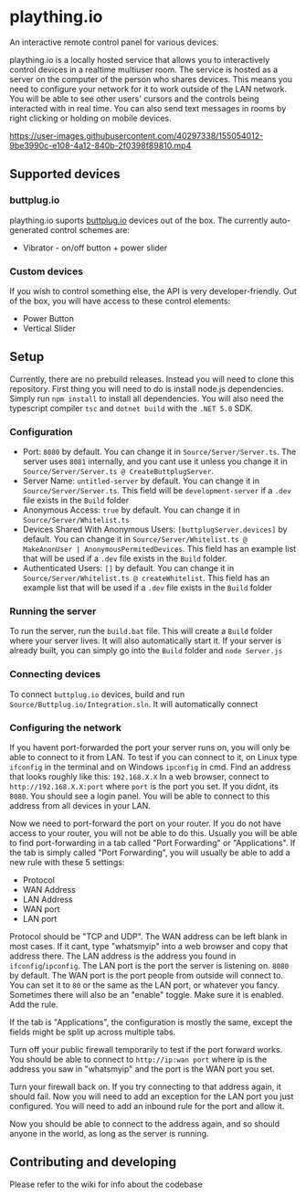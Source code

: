 # plaything.io
An interactive remote control panel for various devices.

plaything.io is a locally hosted service that allows you to interactively control devices in a realtime multiuser room.
The service is hosted as a server on the computer of the person who shares devices. This means you need to configure your network for it to work outside of the LAN network.
You will be able to see other users' cursors and the controls being interacted with in real time. You can also send text messages in rooms by right clicking or holding on mobile devices.

https://user-images.githubusercontent.com/40297338/155054012-9be3990c-e108-4a12-840b-2f0398f89810.mp4

## Supported devices
### buttplug.io
plaything.io suports [buttplug.io](https://buttplug.io) devices out of the box.
The currently auto-generated control schemes are:
* Vibrator - on/off button + power slider
  
### Custom devices
If you wish to control something else, the API is very developer-friendly.
Out of the box, you will have access to these control elements:
* Power Button
* Vertical Slider

## Setup
Currently, there are no prebuild releases. Instead you will need to clone this repository.
First thing you will need to do is install node.js dependencies. Simply run `npm install` to install all dependencies.
You will also need the typescript compiler `tsc` and `dotnet build` with the `.NET 5.0` SDK.
### Configuration
* Port: `8080` by default. You can change it in `Source/Server/Server.ts`. The server uses `8081` internally, and you cant use it unless you change it in `Source/Server/Server.ts @ CreateButtplugServer`.
* Server Name: `untitled-server` by default. You can change it in `Source/Server/Server.ts`. This field will be `development-server` if a `.dev` file exists in the `Build` folder
* Anonymous Access: `true` by default. You can change it in `Source/Server/Whitelist.ts`
* Devices Shared With Anonymous Users: `[buttplugServer.devices]` by default. You can change it in `Source/Server/Whitelist.ts @ MakeAnonUser | AnonymousPermitedDevices`. This field has an example list that will be used if a `.dev` file exists in the `Build` folder.
* Authenticated Users: `[]` by default. You can change it in `Source/Server/Whitelist.ts @ createWhitelist`. This field has an example list that will be used if a `.dev` file exists in the `Build` folder

### Running the server
To run the server, run the `build.bat` file. This will create a `Build` folder where your server lives. It will also automatically start it.
If your server is already built, you can simply go into the `Build` folder and `node Server.js`

### Connecting devices
To connect `buttplug.io` devices, build and run `Source/Buttplug.io/Integration.sln`. It will automatically connect 

### Configuring the network
If you havent port-forwarded the port your server runs on, you will only be able to connect to it from LAN.
To test if you can connect to it, on Linux type `ifconfig` in the terminal and on Windows `ipconfig` in cmd. Find an address that looks roughly like this: `192.168.X.X`
In a web browser, connect to `http://192.168.X.X:port` where `port` is the port you set. If you didnt, its `8080`.
You should see a login panel. You will be able to connect to this address from all devices in your LAN.

Now we need to port-forward the port on your router. If you do not have access to your router, you will not be able to do this.
Usually you will be able to find port-forwarding in a tab called "Port Forwarding" or "Applications".
If the tab is simply called "Port Forwarding", you will usually be able to add a new rule with these 5 settings:
* Protocol
* WAN Address
* LAN Address
* WAN port
* LAN port

Protocol should be "TCP and UDP".
The WAN address can be left blank in most cases. If it cant, type "whatsmyip" into a web browser and copy that address there.
The LAN address is the address you found in `ifconfig`/`ipconfig`.
The LAN port is the port the server is listening on. `8080` by default.
The WAN port is the port people from outside will connect to. You can set it to `80` or the same as the LAN port, or whatever you fancy.
Sometimes there will also be an "enable" toggle. Make sure it is enabled.
Add the rule.

If the tab is "Applications", the configuration is mostly the same, except the fields might be split up across multiple tabs.

Turn off your public firewall temporarily to test if the port forward works.
You should be able to connect to `http://ip:wan port` where ip is the address you saw in "whatsmyip" and the port is the WAN port you set.

Turn your firewall back on. If you try connecting to that address again, it should fail.
Now you will need to add an exception for the LAN port you just configured. You will need to add an inbound rule for the port and allow it.

Now you should be able to connect to the address again, and so should anyone in the world, as long as the server is running.

## Contributing and developing
Please refer to the wiki for info about the codebase
